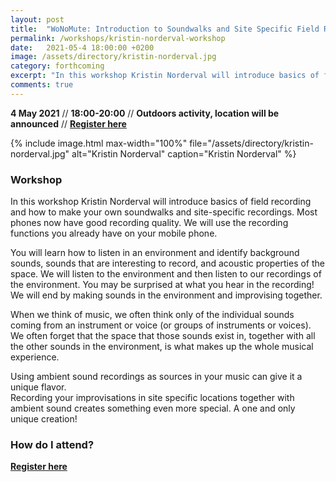 ```yaml
---
layout: post
title:  "WoNoMute: Introduction to Soundwalks and Site Specific Field Recording with Kristin Norderval"
permalink: /workshops/kristin-norderval-workshop
date:   2021-05-4 18:00:00 +0200
image: /assets/directory/kristin-norderval.jpg
category: forthcoming
excerpt: "In this workshop Kristin Norderval will introduce basics of field recording and how to make your own soundwalks and site-specific recordings."
comments: true
---
```


**4 May 2021** // **18:00-20:00** // **Outdoors activity, location will be announced** // <strong><a href="https://nettskjema.no/a/192772#/page/1">Register here</a></strong>

{% include image.html
max-width="100%" file="/assets/directory/kristin-norderval.jpg" alt="Kristin Norderval"
caption="Kristin Norderval" %}

### Workshop

In this workshop Kristin Norderval will introduce basics of field recording and how to make your own soundwalks and site-specific recordings. Most phones now have good recording quality.  We will use the recording functions you already have on your mobile phone. 

You will learn how to listen in an environment and identify background sounds, sounds that are interesting to record, and acoustic properties of the space. We will listen to the environment and then listen to our recordings of the environment. You may be surprised at what you hear in the recording! We will end by making sounds in the environment and improvising together.  

When we think of music, we often think only of the individual sounds coming from an instrument or voice (or groups of instruments or voices). We often forget that the space that those sounds exist in, together with all the other sounds in the environment, is what makes up the whole musical experience.  

Using ambient sound recordings as sources in your music can give it a unique flavor.  
Recording your improvisations in site specific locations together with ambient sound creates something even more special.  A one and only unique creation!   

### How do I attend?
<strong><a href="https://nettskjema.no/a/192772#/page/1">Register here</a></strong>

